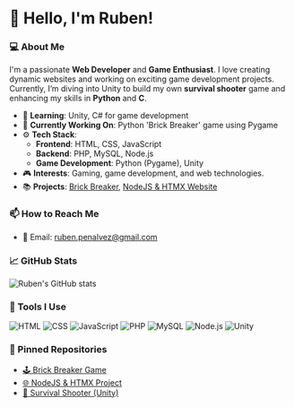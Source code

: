 # 👋 Hello, I'm Ruben!

### 💻 About Me
I'm a passionate **Web Developer** and **Game Enthusiast**. I love creating dynamic websites and working on exciting game development projects. Currently, I’m diving into Unity to build my own **survival shooter** game and enhancing my skills in **Python** and **C**.

- 🌱 **Learning**: Unity, C# for game development
- 💼 **Currently Working On**: Python 'Brick Breaker' game using Pygame
- ⚙️ **Tech Stack**: 
  - **Frontend**: HTML, CSS, JavaScript
  - **Backend**: PHP, MySQL, Node.js
  - **Game Development**: Python (Pygame), Unity
- 🎮 **Interests**: Gaming, game development, and web technologies.
- 📚 **Projects**: [Brick Breaker](https://github.com/NeXuSS6N/CassBrickV2), [NodeJS & HTMX Website](https://github.com/NeXuSS6N/Stage-Website)

### 📫 How to Reach Me
- 📧 Email: [ruben.penalvez@gmail.com](mailto:ruben.penalvez@gmail.com)

### 📈 GitHub Stats
![Ruben's GitHub stats](https://github-readme-stats.vercel.app/api?username=yourusername&show_icons=true&theme=dark)

### 🔧 Tools I Use
![HTML](https://img.shields.io/badge/Code-HTML-orange?style=flat&logo=html5)
![CSS](https://img.shields.io/badge/Code-CSS-blue?style=flat&logo=css3)
![JavaScript](https://img.shields.io/badge/Code-JavaScript-yellow?style=flat&logo=javascript)
![PHP](https://img.shields.io/badge/Code-PHP-purple?style=flat&logo=php)
![MySQL](https://img.shields.io/badge/Database-MySQL-blue?style=flat&logo=mysql)
![Node.js](https://img.shields.io/badge/Backend-Node.js-green?style=flat&logo=node.js)
![Unity](https://img.shields.io/badge/Game%20Dev-Unity-black?style=flat&logo=unity)

### 📌 Pinned Repositories
- [🕹️ Brick Breaker Game](https://github.com/yourusername/brick-breaker)
- [🌐 NodeJS & HTMX Project](https://github.com/yourusername/project)
- [🔧 Survival Shooter (Unity)](https://github.com/yourusername/survival-shooter)